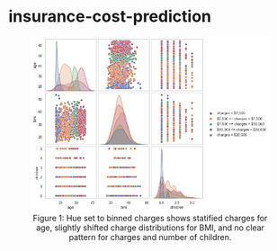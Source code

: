 # insurance-cost-prediction

<div align="center">
<figure>
<img src="output/eda/pairplot.jpg"><br/>
  <figcaption>Figure 1: Hue set to binned charges shows statified charges for age, slightly shifted charge distributions for BMI, and no clear pattern for charges and number of children.</figcaption>
</figure>
<br/><br/>
</div>
